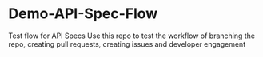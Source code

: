 # Demo-API-Spec-Flow
Test flow for API Specs
Use this repo to test the workflow of branching the repo, creating pull requests, creating issues and developer engagement
